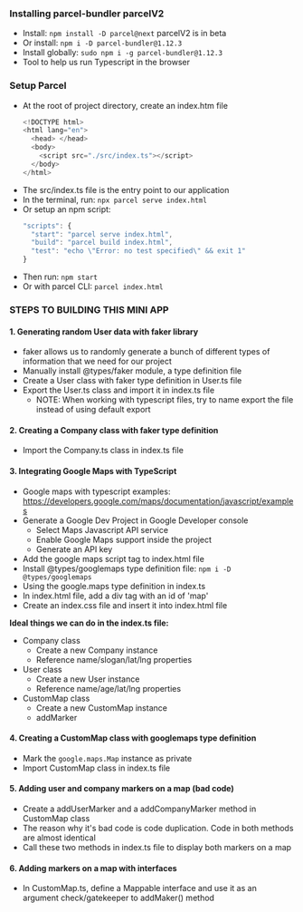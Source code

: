 ### Installing parcel-bundler parcelV2
- Install: `npm install -D parcel@next` parcelV2 is in beta
- Or install: `npm i -D parcel-bundler@1.12.3`
- Install globally: `sudo npm i -g parcel-bundler@1.12.3`
- Tool to help us run Typescript in the browser

### Setup Parcel
- At the root of project directory, create an index.htm file
  ```js
  <!DOCTYPE html>
  <html lang="en">
    <head> </head>
    <body>
      <script src="./src/index.ts"></script>
    </body>
  </html>
  ```
- The src/index.ts file is the entry point to our application
- In the terminal, run: `npx parcel serve index.html`
- Or setup an npm script:
  ```js
  "scripts": {
    "start": "parcel serve index.html",
    "build": "parcel build index.html",
    "test": "echo \"Error: no test specified\" && exit 1"
  }
  ```
- Then run: `npm start`
- Or with parcel CLI: `parcel index.html`


### STEPS TO BUILDING THIS MINI APP

#### 1. Generating random User data with faker library
- faker allows us to randomly generate a bunch of different types of information that we need for our project
- Manually install @types/faker module, a type definition file
- Create a User class with faker type definition in User.ts file
- Export the User.ts class and import it in index.ts file
  - NOTE: When working with typescript files, try to name export the file instead of using default export

#### 2. Creating a Company class with faker type definition
- Import the Company.ts class in index.ts file

#### 3. Integrating Google Maps with TypeScript
- Google maps with typescript examples: https://developers.google.com/maps/documentation/javascript/examples
- Generate a Google Dev Project in Google Developer console
  - Select Maps Javascript API service
  - Enable Google Maps support inside the project
  - Generate an API key
- Add the google maps script tag to index.html file
- Install @types/googlemaps type definition file: `npm i -D @types/googlemaps`
- Using the google.maps type definition in index.ts
- In index.html file, add a div tag with an id of 'map'
- Create an index.css file and insert it into index.html file

**Ideal things we can do in the index.ts file:**
- Company class
  - Create a new Company instance
  - Reference name/slogan/lat/lng properties
- User class
  - Create a new User instance
  - Reference name/age/lat/lng properties
- CustomMap class
  - Create a new CustomMap instance
  - addMarker

#### 4. Creating a CustomMap class with googlemaps type definition
- Mark the `google.maps.Map` instance as private
- Import CustomMap class in index.ts file

#### 5. Adding user and company markers on a map (bad code)
- Create a addUserMarker and a addCompanyMarker method in CustomMap class
- The reason why it's bad code is code duplication. Code in both methods are almost identical
- Call these two methods in index.ts file to display both markers on a map

#### 6. Adding markers on a map with interfaces
- In CustomMap.ts, define a Mappable interface and use it as an argument check/gatekeeper to addMaker() method
